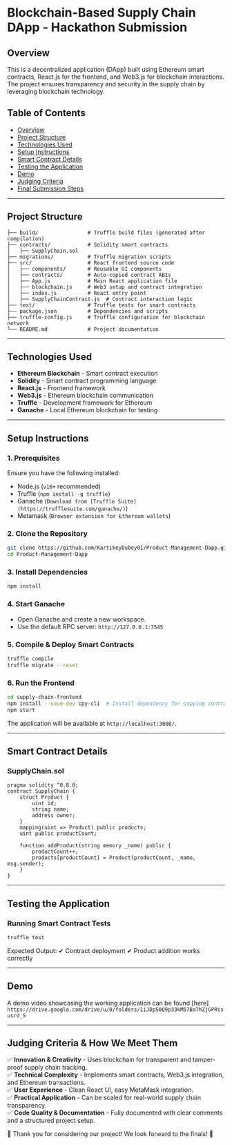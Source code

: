 # Blockchain-Based Supply Chain DApp - Hackathon Submission

## Overview

This is a decentralized application (DApp) built using Ethereum smart contracts, React.js for the frontend, and Web3.js for blockchain interactions. The project ensures transparency and security in the supply chain by leveraging blockchain technology.

## Table of Contents

- [Overview](#overview)
- [Project Structure](#project-structure)
- [Technologies Used](#technologies-used)
- [Setup Instructions](#setup-instructions)
- [Smart Contract Details](#smart-contract-details)
- [Testing the Application](#testing-the-application)
- [Demo](#demo)
- [Judging Criteria](#judging-criteria)
- [Final Submission Steps](#final-submission-steps)

---

## Project Structure

```
├── build/                # Truffle build files (generated after compilation)
├── contracts/            # Solidity smart contracts
│   ├── SupplyChain.sol
├── migrations/           # Truffle migration scripts
├── src/                  # React frontend source code
│   ├── components/       # Reusable UI components
│   ├── contracts/        # Auto-copied contract ABIs
│   ├── App.js            # Main React application file
│   ├── blockchain.js     # Web3 setup and contract integration
│   ├── index.js          # React entry point
│   ├── SupplyChainContract.js  # Contract interaction logic
├── test/                 # Truffle tests for smart contracts
├── package.json          # Dependencies and scripts
├── truffle-config.js     # Truffle configuration for blockchain network
└── README.md             # Project documentation
```

---

## Technologies Used

- **Ethereum Blockchain** - Smart contract execution
- **Solidity** - Smart contract programming language
- **React.js** - Frontend framework
- **Web3.js** - Ethereum blockchain communication
- **Truffle** - Development framework for Ethereum
- **Ganache** - Local Ethereum blockchain for testing

---

## Setup Instructions

### 1. Prerequisites

Ensure you have the following installed:

- Node.js (`v16+` recommended)
- Truffle (`npm install -g truffle`)
- Ganache (`Download from [Truffle Suite](https://trufflesuite.com/ganache/)`)
- Metamask (`Browser extension for Ethereum wallets`)

### 2. Clone the Repository

```sh
git clone https://github.com/KartikeyDubey01/Product-Management-Dapp.git
cd Product-Management-Dapp
```

### 3. Install Dependencies

```sh
npm install
```

### 4. Start Ganache

- Open Ganache and create a new workspace.
- Use the default RPC server: `http://127.0.0.1:7545`

### 5. Compile & Deploy Smart Contracts

```sh
truffle compile
truffle migrate --reset
```

### 6. Run the Frontend

```sh
cd supply-chain-frontend
npm install --save-dev cpy-cli  # Install dependency for copying contract JSON files
npm start
```

The application will be available at `http://localhost:3000/`.

---

## Smart Contract Details

### SupplyChain.sol

```solidity
pragma solidity ^0.8.0;
contract SupplyChain {
    struct Product {
        uint id;
        string name;
        address owner;
    }
    mapping(uint => Product) public products;
    uint public productCount;
    
    function addProduct(string memory _name) public {
        productCount++;
        products[productCount] = Product(productCount, _name, msg.sender);
    }
}
```

---

## Testing the Application

### Running Smart Contract Tests

```sh
truffle test
```

Expected Output: ✔ Contract deployment ✔ Product addition works correctly

---

## Demo

A demo video showcasing the working application can be found [here] `https://drive.google.com/drive/u/0/folders/1iJDpS0Q9p33kM57Ba7hZjGPRssusrd_S`

---

## Judging Criteria & How We Meet Them

✅ **Innovation & Creativity** - Uses blockchain for transparent and tamper-proof supply chain tracking.\
✅ **Technical Complexity** - Implements smart contracts, Web3.js integration, and Ethereum transactions.\
✅ **User Experience** - Clean React UI, easy MetaMask integration.\
✅ **Practical Application** - Can be scaled for real-world supply chain transparency.\
✅ **Code Quality & Documentation** - Fully documented with clear comments and a structured project setup.

🎉 Thank you for considering our project! We look forward to the finals! 🚀

